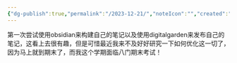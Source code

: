 ```yaml
---
{"dg-publish":true,"permalink":"/2023-12-21/","noteIcon":"","created":"2023-12-21T23:19:33.430+08:00","updated":"2023-12-21T23:37:24.089+08:00"}
---
```



第一次尝试使用obsidian来构建自己的笔记以及使用digitalgarden来发布自己的笔记，这看上去很有趣，但是可惜最近我来不及好好研究一下如何优化这一切了，因为马上就到期末了，而我这个学期面临八门期末考试！